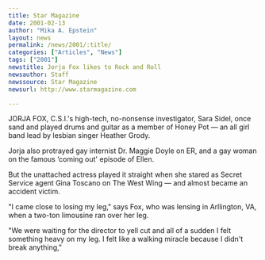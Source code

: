 ```yaml
---
title: Star Magazine
date: 2001-02-13
author: "Mika A. Epstein"
layout: news
permalink: /news/2001/:title/
categories: ["Articles", "News"]
tags: ["2001"]
newstitle: Jorja Fox likes to Rock and Roll
newsauthor: Staff
newssource: Star Magazine
newsurl: http://www.starmagazine.com

---
```

JORJA FOX, C.S.I.'s high-tech, no-nonsense investigator, Sara Sidel, once sand and played drums and guitar as a member of Honey Pot &#8212; an all girl band lead by lesbian singer Heather Grody.

Jorja also protrayed gay internist Dr. Maggie Doyle on ER, and a gay woman on the famous &#8216;coming out' episode of Ellen.

But the unattached actress played it straight when she stared as Secret Service agent Gina Toscano on The West Wing &#8212; and almost became an accident victim.

"I came close to losing my leg," says Fox, who was lensing in Arllington, VA, when a two-ton limousine ran over her leg.

"We were waiting for the director to yell cut and all of a sudden I felt something heavy on my leg. I felt like a walking miracle because I didn't break anything,"

